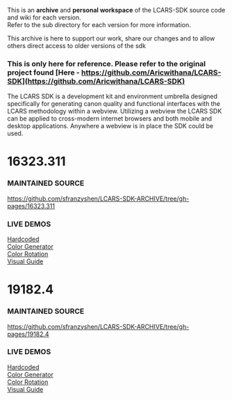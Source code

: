 This is an **archive** and **personal workspace** of the LCARS-SDK source code and wiki for each version. <br>
Refer to the sub directory for each version for more information.<br>

This archive is here to support our work, share our changes and to allow others direct access to older versions of the sdk<br>

### This is only here for reference. Please refer to the original project found [Here - https://github.com/Aricwithana/LCARS-SDK](https://github.com/Aricwithana/LCARS-SDK)

The LCARS SDK is a development kit and environment umbrella designed specifically for generating canon quality and functional interfaces with the LCARS methodology within a webview.  Utilizing a webview the LCARS SDK can be applied to cross-modern internet browsers and both mobile and desktop applications.  Anywhere a webview is in place the SDK could be used.

# 16323.311
### MAINTAINED SOURCE
https://github.com/sfranzyshen/LCARS-SDK-ARCHIVE/tree/gh-pages/16323.311
### LIVE DEMOS
[Hardcoded](https://sfranzyshen.github.io/LCARS-SDK-ARCHIVE/16323.311/interfaces/hardcode/)<br>
[Color Generator](https://sfranzyshen.github.io/LCARS-SDK-ARCHIVE/16323.311/interfaces/color-generator/)<br>
[Color Rotation](https://sfranzyshen.github.io/LCARS-SDK-ARCHIVE/16323.311/interfaces/color-rotation/)<br>
[Visual Guide](https://sfranzyshen.github.io/LCARS-SDK-ARCHIVE/16323.311/interfaces/visual-guide/)<br>

# 19182.4
### MAINTAINED SOURCE
https://github.com/sfranzyshen/LCARS-SDK-ARCHIVE/tree/gh-pages/19182.4
### LIVE DEMOS
[Hardcoded](https://sfranzyshen.github.io/LCARS-SDK-ARCHIVE/19182.4/interfaces/hardcode/)<br>
[Color Generator](https://sfranzyshen.github.io/LCARS-SDK-ARCHIVE/19182.4/interfaces/color-generator/)<br>
[Color Rotation](https://sfranzyshen.github.io/LCARS-SDK-ARCHIVE/19182.4/interfaces/color-rotation/)<br>
[Visual Guide](https://sfranzyshen.github.io/LCARS-SDK-ARCHIVE/19182.4/interfaces/visual-guide/)<br>

